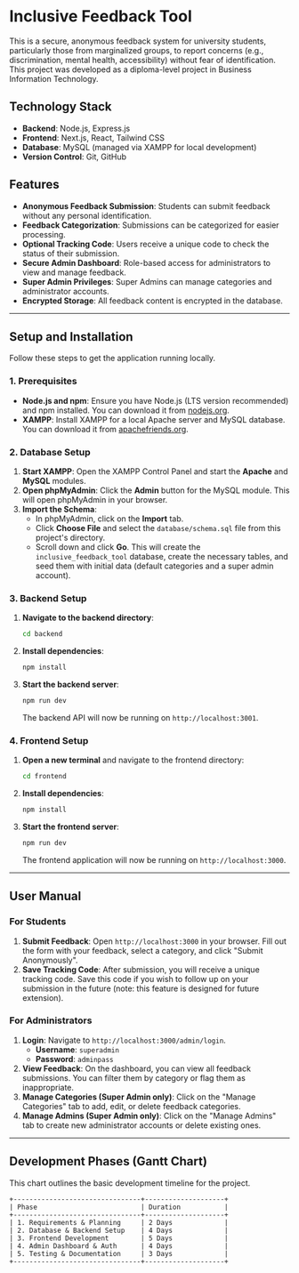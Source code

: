 # Inclusive Feedback Tool

This is a secure, anonymous feedback system for university students, particularly those from marginalized groups, to report concerns (e.g., discrimination, mental health, accessibility) without fear of identification. This project was developed as a diploma-level project in Business Information Technology.

## Technology Stack

- **Backend**: Node.js, Express.js
- **Frontend**: Next.js, React, Tailwind CSS
- **Database**: MySQL (managed via XAMPP for local development)
- **Version Control**: Git, GitHub

## Features

- **Anonymous Feedback Submission**: Students can submit feedback without any personal identification.
- **Feedback Categorization**: Submissions can be categorized for easier processing.
- **Optional Tracking Code**: Users receive a unique code to check the status of their submission.
- **Secure Admin Dashboard**: Role-based access for administrators to view and manage feedback.
- **Super Admin Privileges**: Super Admins can manage categories and administrator accounts.
- **Encrypted Storage**: All feedback content is encrypted in the database.

---

## Setup and Installation

Follow these steps to get the application running locally.

### 1. Prerequisites

- **Node.js and npm**: Ensure you have Node.js (LTS version recommended) and npm installed. You can download it from [nodejs.org](https://nodejs.org/).
- **XAMPP**: Install XAMPP for a local Apache server and MySQL database. You can download it from [apachefriends.org](https://www.apachefriends.org/index.html).

### 2. Database Setup

1.  **Start XAMPP**: Open the XAMPP Control Panel and start the **Apache** and **MySQL** modules.
2.  **Open phpMyAdmin**: Click the **Admin** button for the MySQL module. This will open phpMyAdmin in your browser.
3.  **Import the Schema**: 
    - In phpMyAdmin, click on the **Import** tab.
    - Click **Choose File** and select the `database/schema.sql` file from this project's directory.
    - Scroll down and click **Go**. This will create the `inclusive_feedback_tool` database, create the necessary tables, and seed them with initial data (default categories and a super admin account).

### 3. Backend Setup

1.  **Navigate to the backend directory**:
    ```bash
    cd backend
    ```
2.  **Install dependencies**:
    ```bash
    npm install
    ```
3.  **Start the backend server**:
    ```bash
    npm run dev
    ```
    The backend API will now be running on `http://localhost:3001`.

### 4. Frontend Setup

1.  **Open a new terminal** and navigate to the frontend directory:
    ```bash
    cd frontend
    ```
2.  **Install dependencies**:
    ```bash
    npm install
    ```
3.  **Start the frontend server**:
    ```bash
    npm run dev
    ```
    The frontend application will now be running on `http://localhost:3000`.

---

## User Manual

### For Students

1.  **Submit Feedback**: Open `http://localhost:3000` in your browser. Fill out the form with your feedback, select a category, and click "Submit Anonymously".
2.  **Save Tracking Code**: After submission, you will receive a unique tracking code. Save this code if you wish to follow up on your submission in the future (note: this feature is designed for future extension).

### For Administrators

1.  **Login**: Navigate to `http://localhost:3000/admin/login`.
    - **Username**: `superadmin`
    - **Password**: `adminpass`
2.  **View Feedback**: On the dashboard, you can view all feedback submissions. You can filter them by category or flag them as inappropriate.
3.  **Manage Categories (Super Admin only)**: Click on the "Manage Categories" tab to add, edit, or delete feedback categories.
4.  **Manage Admins (Super Admin only)**: Click on the "Manage Admins" tab to create new administrator accounts or delete existing ones.

---

## Development Phases (Gantt Chart)

This chart outlines the basic development timeline for the project.

```
+--------------------------------+--------------------+
| Phase                          | Duration           |
+--------------------------------+--------------------+
| 1. Requirements & Planning     | 2 Days             |
| 2. Database & Backend Setup    | 4 Days             |
| 3. Frontend Development        | 5 Days             |
| 4. Admin Dashboard & Auth      | 4 Days             |
| 5. Testing & Documentation     | 3 Days             |
+--------------------------------+--------------------+
```
